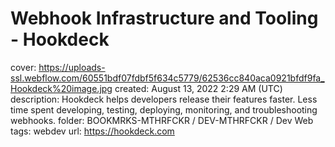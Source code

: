 # Webhook Infrastructure and Tooling - Hookdeck

cover: https://uploads-ssl.webflow.com/60551bdf07fdbf5f634c5779/62536cc840aca0921bfdf9fa_Hookdeck%20image.jpg
created: August 13, 2022 2:29 AM (UTC)
description: Hookdeck helps developers release their features faster. Less time spent developing, testing, deploying, monitoring, and troubleshooting webhooks.
folder: BOOKMRKS-MTHRFCKR / DEV-MTHRFCKR / Dev Web
tags: webdev
url: https://hookdeck.com